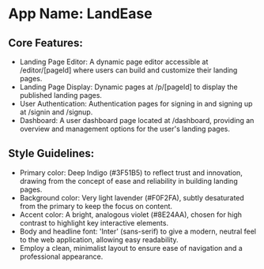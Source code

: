 # **App Name**: LandEase

## Core Features:

- Landing Page Editor: A dynamic page editor accessible at /editor/[pageId] where users can build and customize their landing pages.
- Landing Page Display: Dynamic pages at /p/[pageId] to display the published landing pages.
- User Authentication: Authentication pages for signing in and signing up at /signin and /signup.
- Dashboard: A user dashboard page located at /dashboard, providing an overview and management options for the user's landing pages.

## Style Guidelines:

- Primary color: Deep Indigo (#3F51B5) to reflect trust and innovation, drawing from the concept of ease and reliability in building landing pages.
- Background color: Very light lavender (#F0F2FA), subtly desaturated from the primary to keep the focus on content.
- Accent color: A bright, analogous violet (#8E24AA), chosen for high contrast to highlight key interactive elements.
- Body and headline font: 'Inter' (sans-serif) to give a modern, neutral feel to the web application, allowing easy readability.
- Employ a clean, minimalist layout to ensure ease of navigation and a professional appearance.
